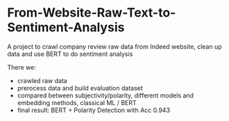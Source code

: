 # From-Website-Raw-Text-to-Sentiment-Analysis
A project to crawl company review raw data from Indeed website, clean up data and use BERT to do sentiment analysis

There we:
- crawled raw data
- prerocess data and build evaluation dataset
- compared between subjectivity/polarity, different models and embedding methods, classical ML / BERT
- final result: BERT + Polarity Detection with Acc 0.943


